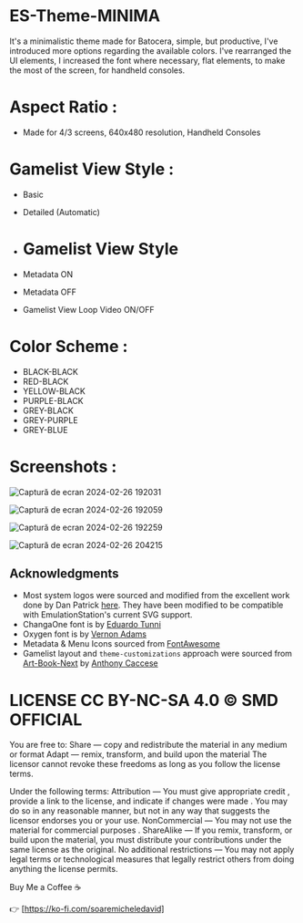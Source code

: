 # ES-Theme-MINIMA
It's a minimalistic theme made for Batocera, simple, but productive, I've introduced more options regarding the available colors.
I've rearranged the UI elements, I increased the font where necessary, flat elements, to make the most of the screen, for handheld consoles.
# Aspect Ratio :
- Made for 4/3 screens, 640x480 resolution,  Handheld Consoles
  
# Gamelist View Style :
- Basic
- Detailed (Automatic)
  
- # Gamelist View Style 
- Metadata ON
- Metadata OFF
- Gamelist View Loop Video ON/OFF
  
# Color Scheme :
- BLACK-BLACK
- RED-BLACK
- YELLOW-BLACK
- PURPLE-BLACK
- GREY-BLACK
- GREY-PURPLE
- GREY-BLUE

# Screenshots :
![Captură de ecran 2024-02-26 192031](https://github.com/soaremicheledavid/ES-Theme-MINIMA/assets/157101299/fd064dbc-a019-4d45-8ba8-2eac4b2c0cb1)

![Captură de ecran 2024-02-26 192059](https://github.com/soaremicheledavid/ES-Theme-MINIMA/assets/157101299/3805b7c6-a4b3-45d6-a75f-06f89c62f87c)

![Captură de ecran 2024-02-26 192259](https://github.com/soaremicheledavid/ES-Theme-MINIMA/assets/157101299/7d302d18-2ee5-4497-b4ee-d73319377fa5)

![Captură de ecran 2024-02-26 204215](https://github.com/soaremicheledavid/ES-Theme-MINIMA/assets/157101299/9d56828f-ba89-4765-ae4c-0af72ff44c4f)


## **Acknowledgments**
* Most system logos were sourced and modified from the excellent work done by Dan Patrick [here](https://archive.org/details/console-logos-professionally-redrawn-plus-official-versions).  They have been modified to be compatible with EmulationStation's current SVG support.
* ChangaOne font is by [Eduardo Tunni](https://www.fontsquirrel.com/fonts/changa)
* Oxygen font is by [Vernon Adams](https://www.fontsquirrel.com/fonts/oxygen)
* Metadata & Menu Icons sourced from [FontAwesome](https://fontawesome.com/search?o=r&m=free)
* Gamelist layout and `theme-customizations` approach were sourced from [Art-Book-Next](https://github.com/anthonycaccese/art-book-next-es) by [Anthony Caccese](https://github.com/anthonycaccese)

# LICENSE CC BY-NC-SA 4.0 © SMD OFFICIAL

You are free to:
Share — copy and redistribute the material in any medium or format
Adapt — remix, transform, and build upon the material
The licensor cannot revoke these freedoms as long as you follow the license terms.

Under the following terms:
Attribution — You must give appropriate credit , provide a link to the license, and indicate if changes were made . You may do so in any reasonable manner, but not in any way that suggests the licensor endorses you or your use.
NonCommercial — You may not use the material for commercial purposes .
ShareAlike — If you remix, transform, or build upon the material, you must distribute your contributions under the same license as the original.
No additional restrictions — You may not apply legal terms or technological measures that legally restrict others from doing anything the license permits.

Buy Me a Coffee ☕

👉 [https://ko-fi.com/soaremicheledavid] 
